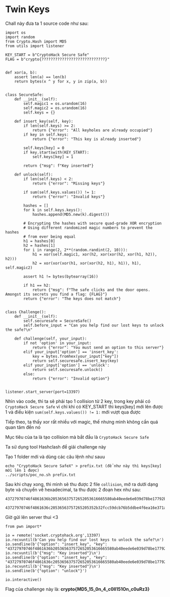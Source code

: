 # Twin Keys

Chall này đưa ta 1 source code như sau:
```
import os
import random
from Crypto.Hash import MD5
from utils import listener

KEY_START = b"CryptoHack Secure Safe"
FLAG = b"crypto{????????????????????????????}"


def xor(a, b):
    assert len(a) == len(b)
    return bytes(x ^ y for x, y in zip(a, b))


class SecureSafe:
    def __init__(self):
        self.magic1 = os.urandom(16)
        self.magic2 = os.urandom(16)
        self.keys = {}

    def insert_key(self, key):
        if len(self.keys) >= 2:
            return {"error": "All keyholes are already occupied"}
        if key in self.keys:
            return {"error": "This key is already inserted"}

        self.keys[key] = 0
        if key.startswith(KEY_START):
            self.keys[key] = 1

        return {"msg": f"Key inserted"}

    def unlock(self):
        if len(self.keys) < 2:
            return {"error": "Missing keys"}

        if sum(self.keys.values()) != 1:
            return {"error": "Invalid keys"}

        hashes = []
        for k in self.keys.keys():
            hashes.append(MD5.new(k).digest())

        # Encrypting the hashes with secure quad-grade XOR encryption
        # Using different randomized magic numbers to prevent the hashes
        # from ever being equal
        h1 = hashes[0]
        h2 = hashes[1]
        for i in range(2, 2**(random.randint(2, 10))):
            h1 = xor(self.magic1, xor(h2, xor(xor(h2, xor(h1, h2)), h2)))
            h2 = xor(xor(xor(h1, xor(xor(h2, h1), h1)), h1), self.magic2)

        assert h1 != bytes(bytearray(16))

        if h1 == h2:
            return {"msg": f"The safe clicks and the door opens. Amongst its secrets you find a flag: {FLAG}"}
        return {"error": "The keys does not match"}


class Challenge():
    def __init__(self):
        self.securesafe = SecureSafe()
        self.before_input = "Can you help find our lost keys to unlock the safe?\n"

    def challenge(self, your_input):
        if not 'option' in your_input:
            return {"error": "You must send an option to this server"}
        elif your_input['option'] == 'insert_key':
            key = bytes.fromhex(your_input["key"])
            return self.securesafe.insert_key(key)
        elif your_input['option'] == 'unlock':
            return self.securesafe.unlock()
        else:
            return {"error": "Invalid option"}


listener.start_server(port=13397)
```

Nhìn vào code, thì ta sẽ phải tạo 1 collision từ 2 key, trong key phải có ``CryptoHack Secure Safe`` vì chỉ khi có KEY_START thì keys[key] mới lên được 1 và điều kiện ``sum(self.keys.values()) != 1:`` mới vượt qua được

Tiếp theo, ta thấy xor rất nhiều với magic, thế nhưng mình không cần quá quan tâm đến nó

Mục tiêu của ta là tạo collision mà bắt đầu là ``CryptoHack Secure Safe``

Ta sử dụng tool Hashclash để giải challenge này

Tạo 1 folder mới và dùng các câu lệnh như sauu
```
echo "CryptoHack Secure SafeX" > prefix.txt (để như này thì keys[key] mới lên 1 được)
../scripts/poc_no.sh prefix.txt
```
Sau khi chạy xong, thì mình sẽ thu được 2 file ``collision``, mở ra dưới dạng byte và chuyển về hexadecimal, ta thu được 2 đoạn hex như sau:
```
43727970746f4861636b205365637572652053616665580ab40eede6e039d78be17792b296bb255aa3b5a82b08f4a63f352b32fcc59dcb76b5ddbe4f6ea16e371ae0894263964fbe52f7a5361082d6ef31f8e711cf05d83b53a54be1d9a4d55c623b73b69a6742cdfcbe11a7449cfb1ada4c5b2dc9e3f2062e37c38b04d71745

43727970746f4861636c20536563757265205352b32fcc59dcb76b5ddbe4f6ea16e371ae0894263964fbe52f6a5361082d6ef31f8e711cf05d83b53a54be1d9a4d55c623b73b69a6742cdfcbe11a7449cfb1ada4c5b2dc9e3f2062e37c38b04d71745
```

Giờ gửi lên server thui <3
```
from pwn import*

io = remote('socket.cryptohack.org',13397)
io.recvuntil(b'Can you help find our lost keys to unlock the safe?\n')
io.sendline(b'{"option": "insert_key", "key": "43727970746f4861636b205365637572652053616665580ab40eede6e039d78be17792b296bb255aa3b5a82b08f4a63f352b32fcc59dcb76b5ddbe4f6ea16e371ae0894263964fbe52f7a5361082d6ef31f8e711cf05d83b53a54be1d9a4d55c623b73b69a6742cdfcbe11a7449cfb1ada4c5b2dc9e3f2062e37c38b04d71745"}')
io.recvuntil(b'{"msg": "Key inserted"}\n')
io.sendline(b'{"option": "insert_key", "key": "43727970746f4861636c205365637572652053616665580ab40eede6e039d78be17792b296bb255aa3b5a82b08f4a63f352b32fcc59dcb76b5ddbe4f6ea16e371ae0894263964fbe52f6a5361082d6ef31f8e711cf05d83b53a54be1d9a4d55c623b73b69a6742cdfcbe11a7449cfb1ada4c5b2dc9e3f2062e37c38b04d71745"}')
io.recvuntil(b'{"msg": "Key inserted"}\n')
io.sendline(b'{"option": "unlock"}')

io.interactive()
```

Flag của challenge này là: **crypto{MD5_15_0n_4_c0ll151On_c0uRz3}**